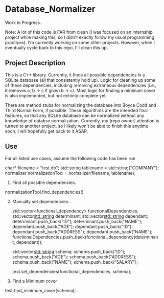 # Database_Normalizer

Work in Progress.

Note: A lot of this code is FAR from clean (I was focused on an internship project while making this, so I didn't exactly follow my usual programming practices). I'm currently working on some other projects. However, when I eventually cycle back to this repo, I'll clean this up.

## Project Description

This is a C++ library. Currently, it finds all possible dependencies in a SQLite database (all that consistently hold up). Logic for cleaning up some of these dependencies, including removing extraneous dependencies (i.e., it removes a, b -> c if given b -> c). Most logic for finding a minimum cover is also implemented, but not entirely complete yet.

There are method stubs for normalizing the database into Boyce Codd and Third Normal Form, if possible. These algorithms are the intended final features, so that any SQLite database can be normalized without any knowledge of databse normalization. Currently, my (repo owner) attention is turned to another project, so I likely won't be able to finish this anytime soon; I will hopefully get back to it ASAP.

## Use

For all listed use cases, assume the following code has been run.

   char* filename = "test.db";
   std::string tablename = std::string("COMPANY");
   normalizer normalizationTool = normalizer(filename, tablename);
   
1. Find all possible dependencies.

  normalizationTool.find_dependencies()

2. Manually set dependencies.

   std::vector<functional_dependency> functionalDependencies;
   std::vector<std::string> determinant;
   std::vector<std::string> dependant;
   determinant.push_back("ID");
   determinant.push_back("NAME");
   dependant.push_back("AGE");
   dependant.push_back("ID");
   dependant.push_back("ADDRESS");
   dependant.push_back("NAME");
   functionalDependencies.push_back(functional_dependency(determinant, dependant));
   
   std::vector<std::string> schema;
   schema.push_back("ID");
   schema.push_back("AGE");
   schema.push_back("ADDRESS");
   schema.push_back("NAME");
   schema.push_back("SALARY");

   test.set_dependencies(functional_dependencies, schema);

3. Find a Minimum cover

  test.find_minimum_cover(schema);

